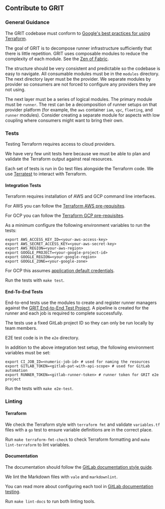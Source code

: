 ## Contribute to GRIT

### General Guidance

The GRIT codebase must conform to
[Google's best practices for using Terraform](https://cloud.google.com/docs/terraform/best-practices-for-terraform).

The goal of GRIT is to decompose runner infrastructure sufficiently that
there is little repetition. GRIT uses composable modules to reduce the
complexity of each module. See the
[Zen of Fabric](https://github.com/GoogleCloudPlatform/cloud-foundation-fabric/blob/master/CONTRIBUTING.md#the-zen-of-fabric).

The structure should be very consistent and predictable so the
codebase is easy to navigate. All consumable modules must be in the
`modules` directory. The next directory layer must be the provider.
We separate modules by provider so consumers are not forced to configure
any providers they are not using.

The next layer must be a series of logical modules. The primary module
must be `runner`. The rest can be a decomposition of runner setups on
that provider platform (for example, the `aws` container `iam`, `vpc`, `fleeting`,
and `runner` modules). Consider creating a separate module for aspects
with low coupling where consumers might want to bring their own.

### Tests

Testing Terraform requires access to cloud providers.

We have very few unit tests here because we must be able to plan and validate the
Terraform output against real resources.

Each set of tests is run in Go test files alongside the Terraform code.
We use [Terratest](https://terratest.gruntwork.io/) to interact with Terraform.

#### Integration Tests

Terraform requires installation of AWS and GCP command line interfaces.

For AWS you can follow the [Terraform AWS pre-requisites](https://developer.hashicorp.com/terraform/tutorials/aws-get-started/aws-build#prerequisites).

For GCP you can follow the [Terraform GCP pre-requisites](https://developer.hashicorp.com/terraform/tutorials/gcp-get-started/google-cloud-platform-build#prerequisites).

As a minimum configure the following environment variables to run the tests:

```shell
export AWS_ACCESS_KEY_ID=<your-aws-access-key>
export AWS_SECRET_ACCESS_KEY=<your-aws-secret-key>
export AWS_REGION=<your-aws-region>
export GOOGLE_PROJECT=<your-google-project-id>
export GOOGLE_REGION=<your-google-region>
export GOOGLE_ZONE=<your-google-zone>
```

For GCP this assumes [application default credentials](https://cloud.google.com/docs/authentication/application-default-credentials).

Run the tests with `make test`.

#### End-To-End Tests

End-to-end tests use the modules to create and register runner managers against the
[GRIT End-to-End Test Project](https://gitlab.com/gitlab-org/ci-cd/runner-tools/grit-e2e).
A pipeline is created for the runner and each job is required to complete successfully.

The tests use a fixed GitLab project ID so they can only be run locally by team members.

E2E test code is in the `e2e` directory.

In addition to the above integration test setup, the following environment variables must be set:

```shell
export CI_JOB_ID=<numeric-job-id> # used for naming the resources
export GITLAB_TOKEN=<gitlab-pat-with-api-scope> # used for GitLab automation
export RUNNER_TOKEN=<gitlab-runner-token> # runner token for GRIT e2e project
```

Run the tests with `make e2e-test`.

### Linting

#### Terraform

We check the Terraform style with `terraform fmt` and validate `variables.tf`
files with a `go` test to ensure variable definitions are in the correct place.

Run `make terraform-fmt-check` to check Terraform formatting and
`make lint-terraform` to lint variables.

#### Documentation

The documentation should follow the [GitLab documentation style guide](https://docs.gitlab.com/ee/development/documentation/styleguide/).

We lint the Markdown files with `vale` and `markdownlint`.

You can read more about configuring each tool in
[GitLab documentation testing](https://docs.gitlab.com/ee/development/documentation/testing/).

Run `make lint-docs` to run both linting tools.
